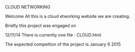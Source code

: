 CLOUD NETWORKING 

Welcome All this is a cloud etworking website we are creating. 

Briefly this project was engaged on 

12/11/14 
There is currently one file : CLOUD.html

The expected compeltion of the project is January 6 2015 

